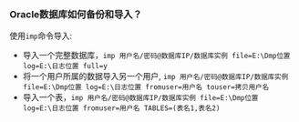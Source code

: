 ### Oracle数据库如何备份和导入？
使用`imp`命令导入:
+ 导入一个完整数据库，`imp 用户名/密码@数据库IP/数据库实例 file=E:\Dmp位置 log=E:\日志位置 full=y`
+ 将一个用户所属的数据导入另一个用户, `imp 用户名/密码@数据库IP/数据库实例 file=E:\Dmp位置 log=E:\日志位置 fromuser=用户名 touser=拷贝用户名`
+ 导入一个表，`imp 用户名/密码@数据库IP/数据库实例 file=E:\Dmp位置 log=E:\日志位置 fromuser=用户名 TABLES=(表名1,表名2)`

